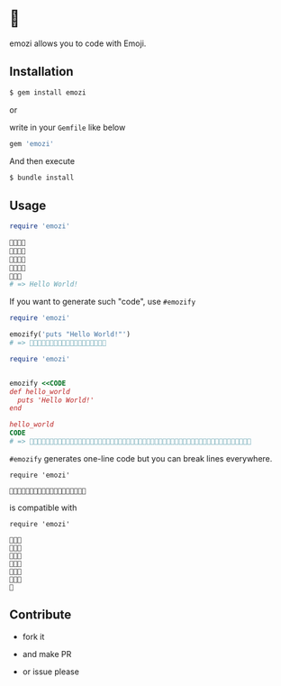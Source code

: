 # 🤔

emozi allows you to code with Emoji.

## Installation

```bash
$ gem install emozi
```

or

write in your `Gemfile` like below

```ruby
gem 'emozi'
```

And then execute

``` bash
$ bundle install
```


## Usage

```ruby
require 'emozi'

💆💋💊💉
🐶🐸👞👻
💂💂💅🐶
👭💅💈💂
👺🐷🐸
# => Hello World!

```

If you want to generate such "code", use `#emozify`

```ruby
require 'emozi'

emozify('puts "Hello World!"')
# => 💆💋💊💉🐶🐸👞👻💂💂💅🐶👭💅💈💂👺🐷🐸
```


```ruby
require 'emozi'


emozify <<CODE
def hello_world
  puts 'Hello World!'
end

hello_world
CODE
# => 👺👻👼🐶👾👻💂💂💅👵💍💅💈💂👺🐠🐶🐶💆💋💊💉🐶🐸👞👻💂💂💅🐶👭💅💈💂👺🐷🐸🐠👻💄👺🐠🐠👾👻💂💂💅👵💍💅💈💂👺🐠
```

`#emozify` generates one-line code 
but you can break lines everywhere.

```
require 'emozi'

💆💋💊💉🐶🐸👞👻💂💂💅🐶👭💅💈💂👺🐷🐸
```

is compatible with

```
require 'emozi'

💆💋💊
💉🐶🐸
👞👻💂
💂💅🐶
👭💅💈
💂👺🐷
🐸
```



## Contribute

- fork it
- and make PR


- or issue please

